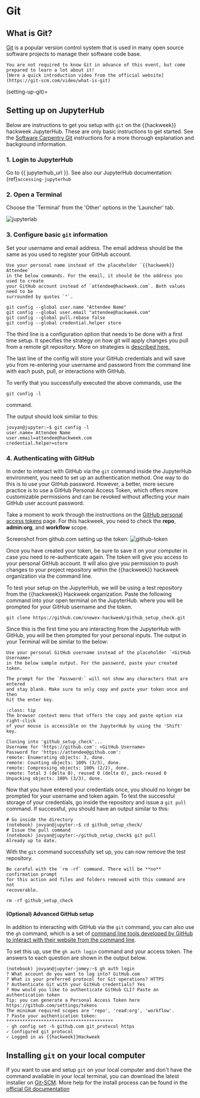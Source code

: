 # Git

## What is Git?

[Git](https://git-scm.com/) is a popular version control system that is used in
many open source software projects to manage their software code base.

```{note}
You are not required to know Git in advance of this event, but come prepared to learn a lot about it!
[Here a quick introduction video from the official website](https://git-scm.com/video/what-is-git)
```
(setting-up-git)=
## Setting up on JupyterHub

Below are instructions to get you setup with `git` on the {{hackweek}} hackweek
JupyterHub. These are only basic instructions to get started. See the
[Software Carpentry Git](http://swcarpentry.github.io/git-novice/02-setup/index.html)
instructions for a more thorough explanation and background information.

### 1. Login to JupyterHub
Go to {{ jupyterhub_url }}. See also our JupyterHub documentation: {ref}`accessing-jupyterhub`

### 2. Open a Terminal
Choose the 'Terminal' from the 'Other' options in the 'Launcher' tab.

![jupyterlab](../img/jupyter-terminal.png)

### 3. Configure basic `git` information
Set your username and email address. The email address should be the same
as you used to register your GitHub account.

```{attention}
Use your personal name instead of the placeholder `{{hackweek}} Attendee`
in the below commands. For the email, it should be the address you used to create
your GitHub account instead of `attendee@hackweek.com`. Both values need to be
surrounded by quotes `"`.
```

```shell
git config --global user.name "Attendee Name"
git config --global user.email "attendee@hackweek.com"
git config --global pull.rebase false
git config --global credential.helper store
```

The third line is a configuration option that needs to be done with a first time
setup. It specifies the strategy on how git will apply changes you pull from
a remote git repository. 
More on strategies is [described here.](http://git-scm.com/book/en/v2/Git-Branching-Rebasing)

The last line of the config will store your GitHub credentials and will save
you from re-entering your username and password from the command line with each
push, pull, or interactions with GitHub.

To verify that you successfully executed the above commands, use the
```shell
git config -l
```
command.

The output should look similar to this:
```shell
jovyan@jupyter:~$ git config -l
user.name= Attendee Name
user.email=attendee@hackweek.com
credential.helper=store
```

### 4. Authenticating with GitHub
In order to interact with GitHub via the `git` command inside the JupyterHub environment,
you need to set up an authentication method. One way to do this is to use your GitHub password.
However, a better, more secure practice is to use a GitHub Personal Access Token, which offers
more customizable permissions and can be revoked without affecting your main GitHub user
account password.

Take a moment to work through the instructions on the [GitHub personal access tokens](https://docs.github.com/en/github/authenticating-to-github/keeping-your-account-and-data-secure/creating-a-personal-access-token) page. For this hackweek, you need to check the **repo**, **admin:org**, and **workflow** scope.

Screenshot from github.com setting up the token:
![github-token](../img/github-token.png)

Once you have created your token, be sure to save it on your computer in case
you need to re-authenticate again. The token will give you access to your
personal GitHub account. It will also give you permission to push changes to your project repository within
the {{hackweek}} hackweek organization via the command line.

To test your setup on the JupyterHub, we will be using a test repository from
the {{hackweek}} Hackweek organization. Paste the following command into your open
terminal on the JupyterHub. where you will be prompted for your GitHub username
and the token.

```shell
git clone https://github.com/snowex-hackweek/github_setup_check.git
```

Since this is the first time you are interacting from the JupyterHub with GitHub,
you will be then prompted for your personal inputs. The output in your Terminal
will be similar to the below:

```{attention}
Use your personal GitHub username instead of the placeholder `<GitHub Username>`
in the below sample output. For the password, paste your created token.

The prompt for the `Password:` will not show any characters that are entered
and stay blank. Make sure to only copy and paste your token once and then
hit the enter key.
```

```{admonition} Browser context menu
:class: tip
The browser context menu that offers the copy and paste option via right-click
of your mouse is accessible on the JupyterHub by using the 'Shift' key.
```

```shell
Cloning into 'github_setup_check'...
Username for 'https://github.com': <GitHub Username>
Password for 'https://attendee@github.com':
remote: Enumerating objects: 3, done.
remote: Counting objects: 100% (3/3), done.
remote: Compressing objects: 100% (2/2), done.
remote: Total 3 (delta 0), reused 0 (delta 0), pack-reused 0
Unpacking objects: 100% (3/3), done.
```

Now that you have entered your credentials once, you should no longer be prompted
for your username and token again. To test the successful storage of your
credentials, go inside the repository and issue a `git pull` command. If
successful, you should have an output similar to this:

```shell
# Go inside the directory
(notebook) jovyan@jupyter:~$ cd github_setup_check/
# Issue the pull command
(notebook) jovyan@jupyter:~/github_setup_check$ git pull
Already up to date.
```

With the `git` command successfully set up, you can now remove the test
repository.

```{Danger}
Be careful with the `rm -rf` command. There will be **no** confirmation prompt
for this action and files and folders removed with this command are not
recoverable.
```

```shell
rm -rf github_setup_check
```

#### (Optional) Advanced GitHub setup
In addition to interacting with GitHub via the `git` command, you can also use
the `gh` command, which is a set of [command line tools developed by GitHub to
interact with their website from the command line](https://cli.github.com/).

To set this up, use the `gh auth login` command and your access token.
The answers to each question are shown in the output below.

```shell
(notebook) jovyan@jupyter-jomey:~$ gh auth login
? What account do you want to log into? GitHub.com
? What is your preferred protocol for Git operations? HTTPS
? Authenticate Git with your GitHub credentials? Yes
? How would you like to authenticate GitHub CLI? Paste an authentication token
Tip: you can generate a Personal Access Token here https://github.com/settings/tokens
The minimum required scopes are 'repo', 'read:org', 'workflow'.
? Paste your authentication token: ****************************************
- gh config set -h github.com git_protocol https
✓ Configured git protocol
✓ Logged in as {{hackweek}}Hackweek
```

## Installing `git` on your local computer

If you want to use and setup `git` on your local computer and don't have the
command available in your local terminal, you can download the latest installer
on [Git-SCM](https://git-scm.com).
More help for the install process can be found in the
[official Git documentation](https://git-scm.com/book/en/v2/Getting-Started-Installing-Git)
